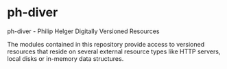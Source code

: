 # ph-diver

ph-diver - Philip Helger Digitally Versioned Resources

The modules contained in this repository provide access to versioned resources that reside on several 
  external resource types like HTTP servers, local disks or in-memory data structures.
